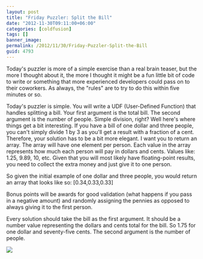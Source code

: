 ```yaml
---
layout: post
title: "Friday Puzzler: Split the Bill"
date: "2012-11-30T09:11:00+06:00"
categories: [coldfusion]
tags: []
banner_image: 
permalink: /2012/11/30/Friday-Puzzler-Split-the-Bill
guid: 4793
---
```


Today's puzzler is more of a simple exercise than a real brain teaser, but the more I thought about it, the more I thought it might be a fun little bit of code to write or something that more experienced developers could pass on to their coworkers. As always, the "rules" are to try to do this within five minutes or so. 

Today's puzzler is simple. You will write a UDF (User-Defined Function) that handles splitting a bill. Your first argument is the total bill. The second argument is the number of people. Simple division, right? Well here's where things get a bit interesting. If you have a bill of one dollar and three people, you can't simply divide 1 by 3 as you'll get a result with a fraction of a cent. Therefore, your solution has to be a bit more elegant. I want you to return an array. The array will have one element per person. Each value in the array represents how much each person will pay in dollars and cents. Values like: 1.25, 9.89, 10, etc. Given that you will most likely have floating-point results, you need to collect the extra money and just give it to one person. 

So given the initial example of one dollar and three people, you would return an array that looks like so: [0.34,0.33,0.33]

Bonus points will be awards for good validation (what happens if you pass in a negative amount) and randomly assigning the pennies as opposed to always giving it to the first person. 

Every solution should take the bill as the first argument. It should be a number value representing the dollars and cents total for the bill. So 1.75 for one dollar and seventy-five cents. The second argument is the number of people.

<img src="https://static.raymondcamden.com/images/restaurant-bill.jpg" />